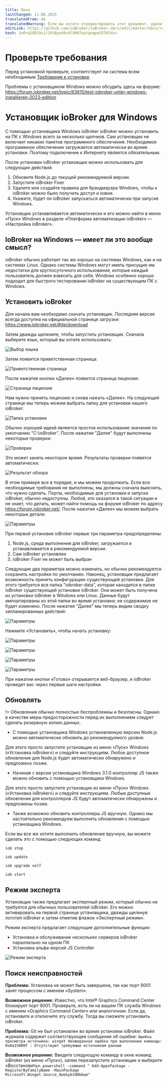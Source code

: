 ```yaml
---
title: Окна
lastChanged: 11.06.2025
translatedFrom: de
translatedWarning: Если вы хотите отредактировать этот документ, удалите поле «translationFrom», в противном случае этот документ будет снова автоматически переведен
editLink: https://github.com/ioBroker/ioBroker.docs/edit/master/docs/ru/install/windows.md
hash: 3xOrq1ODl0uJ/1htByaV0cHlXM47wytgnqpeS5TAlHs=
---
```

# Проверьте требования
Перед установкой проверьте, соответствует ли система всем необходимым [Требования к установке](./requirements.md).

Проблемы с установщиком Windows можно обсудить здесь на форуме: https://forum.iobroker.net/topic/63610/test-iobroker-unter-windows-installieren-2023-edition

# Установщик ioBroker для Windows
С помощью установщика Windows ioBroker ioBroker можно установить на ПК с Windows всего за несколько щелчков. Сам установщик не включает никаких пакетов программного обеспечения. Необходимое программное обеспечение загружается автоматически во время установки. Поэтому подключение к Интернету является обязательным.

После установки ioBroker установщик можно использовать для следующих действий:

1. Обновите Node.js до текущей рекомендуемой версии.
2. Запустите ioBroker Fixer
3. Удалите или создайте правила для брандмауэра Windows, чтобы к ioBroker можно было получить доступ и извне.
4. Укажите, будет ли ioBroker запускаться автоматически при запуске Windows.

Установщик устанавливается автоматически и его можно найти в меню «Пуск» Windows в разделе «Платформа автоматизации ioBroker» — «Настройка ioBroker».

## IoBroker на Windows — имеет ли это вообще смысл?
ioBroker обычно работает так же хорошо на системах Windows, как и на системах Linux. Однако системы Windows могут иметь присущие им недостатки для круглосуточного использования, которые каждый пользователь должен взвесить для себя.
Windows особенно хорошо подходит для быстрого тестирования ioBroker на существующем ПК с Windows.

## Установить ioBroker
Для начала вам необходимо скачать установщик. Последняя версия всегда доступна на официальной странице загрузки: https://www.iobroker.net/#de/download

Затем дважды щелкните, чтобы запустить установщик. Сначала выберите язык, который вы хотите использовать:

![Выбор языка](../../de/install/media/windows/InstallWin_language.png "Выбор языка")

Затем появится приветственная страница:

![Приветственная страница](../../de/install/media/windows/InstallWin_welcome.png "Приветственная страница")

После нажатия кнопки «Далее» появится страница лицензии:

![Страница лицензии](../../de/install/media/windows/InstallWin_license.png "Страница лицензии")

Нам нужно принять лицензию и снова нажать «Далее». На следующей странице мы теперь можем выбрать папку для установки нашего ioBroker:

![Папка установки](../../de/install/media/windows/InstallWin_folder.png "Папка установки")

Обычно хорошей идеей является простое использование значения по умолчанию "C:\ioBroker". После нажатия "Далее" будут выполнены некоторые проверки:

![Проверки](../../de/install/media/windows/InstallWin_check.png "Проверки")

Это может занять некоторое время. Результаты проверки появятся автоматически:

![Результат обзора](../../de/install/media/windows/InstallWin_checkresult.png "Результат обзора")

В этом примере все в порядке, и мы можем продолжить. Если все необходимые требования не выполнены, мы должны сначала выяснить, что нужно сделать. Порты, необходимые для установки и запуска ioBroker, обычно недоступны. Любой, кто оказался в такой ситуации и не знает, что делать, может найти помощь на форуме ioBroker по адресу https://forum.iobroker.net/. После нажатия «Далее» мы можем выбрать некоторые детали:

![Параметры](../../de/install/media/windows/InstallWin_options.png "Параметры")

При первой установке ioBroker первые три параметра предопределены:

1. Node.js, среда выполнения для ioBroker, загружается и устанавливается в рекомендуемой версии.
2. Сам ioBroker установлен
3. ioBroker Fixer не может быть выбран

Следующие два параметра можно изменить, но обычно рекомендуется сохранить настройки по умолчанию.
Наконец, установщик предлагает возможность принять конфигурацию существующей установки. Для этого требуется вся папка "iobroker-data", которая находится в папке ioBroker существующей установки ioBroker. Она может быть получена из установки ioBroker в Windows или Linux. Данные будут импортированы из этой папки во время установки; ее содержимое не будет изменено.
После нажатия "Далее" мы теперь видим сводку запланированных действий:

   ![Параметры](../../de/install/media/windows/InstallWin_summary.png "Параметры")

Нажмите «Установить», чтобы начать установку:

   ![Параметры](../../de/install/media/windows/InstallWin_downloadnode.png "Параметры")

   ![Параметры](../../de/install/media/windows/InstallWin_installnode.png "Параметры")

   ![Параметры](../../de/install/media/windows/InstallWin_installiobroker.png "Параметры")

   ![Параметры](../../de/install/media/windows/InstallWin_finish.png "Параметры")

При нажатии кнопки «Готово» открывается веб-браузер, и ioBroker проведет вас через первые шаги настройки.

## Обновлять
!> Обновления обычно полностью беспроблемны и безопасны. Однако в качестве меры предосторожности перед их выполнением следует сделать резервную копию данных.

- С помощью установщика Windows установленную версию Node.js можно автоматически обновить до рекомендуемого уровня.

Для этого просто запустите установщик из меню «Пуск» Windows («Установка ioBroker») и следуйте инструкциям. Любое доступное обновление для Node.js будет автоматически обнаружено и предложено позже.

- Начиная с версии установщика Windows 3.1.0 контроллер JS также можно обновить с помощью установщика Windows.

Для этого просто запустите установщик из меню «Пуск» Windows («Установка ioBroker») и следуйте инструкциям. Любые доступные обновления для контроллеров JS будут автоматически обнаружены и предложены позже.

- Также возможно обновить контроллеры JS вручную. Однако мы настоятельно рекомендуем выполнять обновления с помощью установщика Windows.

Если вы все же хотите выполнить обновление вручную, вы можете сделать это с помощью следующих команд:

`iob stop`

`iob update`

`iob upgrade self`

`iob start`

## Режим эксперта
Установщик также предлагает экспертный режим, который обычно не требуется для обычных пользователей ioBroker. Его можно активировать на первой странице установщика, дважды щелкнув логотип ioBroker и затем отметив флажок «Экспертный режим».

Режим эксперта предлагает следующие дополнительные функции:

- Установка и обслуживание нескольких серверов ioBroker параллельно на одном ПК
- Установка альфа-версий JS Controller

![Режим эксперта](../../de/install/media/windows/InstallWin_expertmode.png "Режим эксперта")

## Поиск неисправностей
**Проблема:** Установка не может быть завершена, так как порт 9001 занят процессом с именем «System».

**Возможное решение:** Известно, что Intel® Graphics Command Center блокирует порт 9001.
Проверьте, есть ли на вашем ПК служба Windows с именем «Graphics Command Center» или аналогичная. Если да, остановите и отключите эту службу.
Тогда вы сможете установить ioBroker.

**Проблема:** Git не был установлен во время установки ioBroker. Файл журнала содержит соответствующее сообщение об ошибке: `Ошибка просмотра источника: winget Неожиданная ошибка при выполнении команды: 0x8a15000f : Отсутствуют требуемые источником данные`

**Возможное решение:** Введите следующую команду в окне команд ioBroker (из меню «Пуск»), затем перезапустите установщик и выберите «Восстановить».
`powershell -command " Add-AppxPackage -RegisterByFamilyName -MainPackage Microsoft.Winget.Source_8wekyb3d8bbwe"`